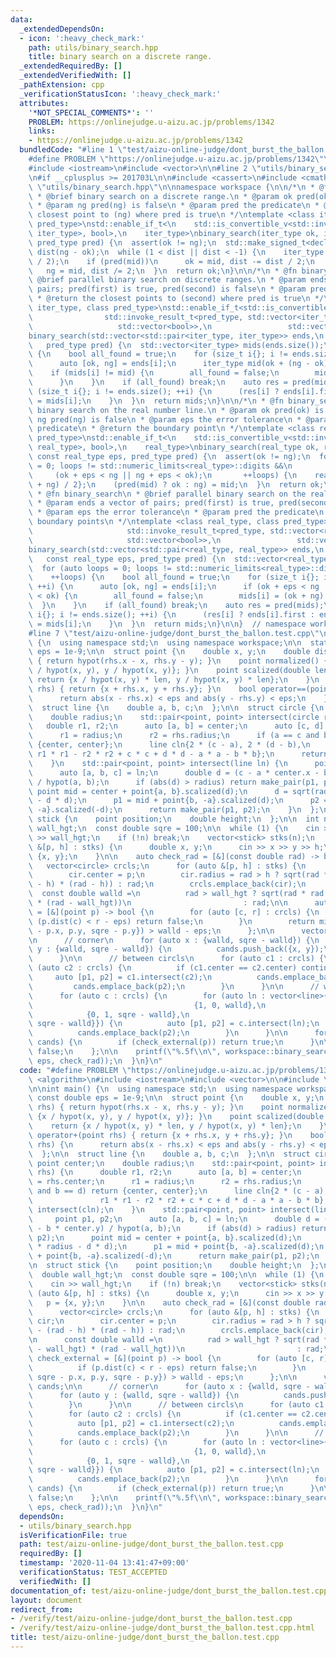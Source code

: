 ```yaml
---
data:
  _extendedDependsOn:
  - icon: ':heavy_check_mark:'
    path: utils/binary_search.hpp
    title: binary search on a discrete range.
  _extendedRequiredBy: []
  _extendedVerifiedWith: []
  _pathExtension: cpp
  _verificationStatusIcon: ':heavy_check_mark:'
  attributes:
    '*NOT_SPECIAL_COMMENTS*': ''
    PROBLEM: https://onlinejudge.u-aizu.ac.jp/problems/1342
    links:
    - https://onlinejudge.u-aizu.ac.jp/problems/1342
  bundledCode: "#line 1 \"test/aizu-online-judge/dont_burst_the_ballon.test.cpp\"\n\
    #define PROBLEM \"https://onlinejudge.u-aizu.ac.jp/problems/1342\"\n#include <algorithm>\n\
    #include <iostream>\n#include <vector>\n\n#line 2 \"utils/binary_search.hpp\"\n\
    \n#if __cplusplus >= 201703L\n\n#include <cassert>\n#include <cmath>\n#line 8\
    \ \"utils/binary_search.hpp\"\n\nnamespace workspace {\n\n/*\n * @fn binary_search\n\
    \ * @brief binary search on a discrete range.\n * @param ok pred(ok) is true\n\
    \ * @param ng pred(ng) is false\n * @param pred the predicate\n * @return the\
    \ closest point to (ng) where pred is true\n */\ntemplate <class iter_type, class\
    \ pred_type>\nstd::enable_if_t<\n    std::is_convertible_v<std::invoke_result_t<pred_type,\
    \ iter_type>, bool>,\n    iter_type>\nbinary_search(iter_type ok, iter_type ng,\
    \ pred_type pred) {\n  assert(ok != ng);\n  std::make_signed_t<decltype(ng - ok)>\
    \ dist(ng - ok);\n  while (1 < dist || dist < -1) {\n    iter_type mid(ok + dist\
    \ / 2);\n    if (pred(mid))\n      ok = mid, dist -= dist / 2;\n    else\n   \
    \   ng = mid, dist /= 2;\n  }\n  return ok;\n}\n\n/*\n * @fn binary_search\n *\
    \ @brief parallel binary search on discrete ranges.\n * @param ends a vector of\
    \ pairs; pred(first) is true, pred(second) is false\n * @param pred the predicate\n\
    \ * @return the closest points to (second) where pred is true\n */\ntemplate <class\
    \ iter_type, class pred_type>\nstd::enable_if_t<std::is_convertible_v<\n     \
    \                std::invoke_result_t<pred_type, std::vector<iter_type>>,\n  \
    \                   std::vector<bool>>,\n                 std::vector<iter_type>>\n\
    binary_search(std::vector<std::pair<iter_type, iter_type>> ends,\n           \
    \   pred_type pred) {\n  std::vector<iter_type> mids(ends.size());\n  for (;;)\
    \ {\n    bool all_found = true;\n    for (size_t i{}; i != ends.size(); ++i) {\n\
    \      auto [ok, ng] = ends[i];\n      iter_type mid(ok + (ng - ok) / 2);\n  \
    \    if (mids[i] != mid) {\n        all_found = false;\n        mids[i] = mid;\n\
    \      }\n    }\n    if (all_found) break;\n    auto res = pred(mids);\n    for\
    \ (size_t i{}; i != ends.size(); ++i) {\n      (res[i] ? ends[i].first : ends[i].second)\
    \ = mids[i];\n    }\n  }\n  return mids;\n}\n\n/*\n * @fn binary_search\n * @brief\
    \ binary search on the real number line.\n * @param ok pred(ok) is true\n * @param\
    \ ng pred(ng) is false\n * @param eps the error tolerance\n * @param pred the\
    \ predicate\n * @return the boundary point\n */\ntemplate <class real_type, class\
    \ pred_type>\nstd::enable_if_t<\n    std::is_convertible_v<std::invoke_result_t<pred_type,\
    \ real_type>, bool>,\n    real_type>\nbinary_search(real_type ok, real_type ng,\
    \ const real_type eps, pred_type pred) {\n  assert(ok != ng);\n  for (auto loops\
    \ = 0; loops != std::numeric_limits<real_type>::digits &&\n                  \
    \     (ok + eps < ng || ng + eps < ok);\n       ++loops) {\n    real_type mid{(ok\
    \ + ng) / 2};\n    (pred(mid) ? ok : ng) = mid;\n  }\n  return ok;\n}\n\n/*\n\
    \ * @fn binary_search\n * @brief parallel binary search on the real number line.\n\
    \ * @param ends a vector of pairs; pred(first) is true, pred(second) is false\n\
    \ * @param eps the error tolerance\n * @param pred the predicate\n * @return the\
    \ boundary points\n */\ntemplate <class real_type, class pred_type>\nstd::enable_if_t<std::is_convertible_v<\n\
    \                     std::invoke_result_t<pred_type, std::vector<real_type>>,\n\
    \                     std::vector<bool>>,\n                 std::vector<real_type>>\n\
    binary_search(std::vector<std::pair<real_type, real_type>> ends,\n           \
    \   const real_type eps, pred_type pred) {\n  std::vector<real_type> mids(ends.size());\n\
    \  for (auto loops = 0; loops != std::numeric_limits<real_type>::digits;\n   \
    \    ++loops) {\n    bool all_found = true;\n    for (size_t i{}; i != ends.size();\
    \ ++i) {\n      auto [ok, ng] = ends[i];\n      if (ok + eps < ng || ng + eps\
    \ < ok) {\n        all_found = false;\n        mids[i] = (ok + ng) / 2;\n    \
    \  }\n    }\n    if (all_found) break;\n    auto res = pred(mids);\n    for (size_t\
    \ i{}; i != ends.size(); ++i) {\n      (res[i] ? ends[i].first : ends[i].second)\
    \ = mids[i];\n    }\n  }\n  return mids;\n}\n\n}  // namespace workspace\n\n#endif\n\
    #line 7 \"test/aizu-online-judge/dont_burst_the_ballon.test.cpp\"\n\nint main()\
    \ {\n  using namespace std;\n  using namespace workspace;\n\n  static const double\
    \ eps = 1e-9;\n\n  struct point {\n    double x, y;\n    double dist(point rhs)\
    \ { return hypot(rhs.x - x, rhs.y - y); }\n    point normalized() { return {x\
    \ / hypot(x, y), y / hypot(x, y)}; }\n    point scalized(double len) {\n     \
    \ return {x / hypot(x, y) * len, y / hypot(x, y) * len};\n    }\n    point operator+(point\
    \ rhs) { return {x + rhs.x, y + rhs.y}; }\n    bool operator==(point rhs) {\n\
    \      return abs(x - rhs.x) < eps and abs(y - rhs.y) < eps;\n    }\n  };\n\n\
    \  struct line {\n    double a, b, c;\n  };\n\n  struct circle {\n    point center;\n\
    \    double radius;\n    std::pair<point, point> intersect(circle rhs) {\n   \
    \   double r1, r2;\n      auto [a, b] = center;\n      auto [c, d] = rhs.center;\n\
    \      r1 = radius;\n      r2 = rhs.radius;\n      if (a == c and b == d) return\
    \ {center, center};\n      line cln{2 * (c - a), 2 * (d - b),\n              \
    \ r1 * r1 - r2 * r2 + c * c + d * d - a * a - b * b};\n      return intersect(cln);\n\
    \    }\n    std::pair<point, point> intersect(line ln) {\n      point p1, p2;\n\
    \      auto [a, b, c] = ln;\n      double d = (c - a * center.x - b * center.y)\
    \ / hypot(a, b);\n      if (abs(d) > radius) return make_pair(p1, p2);\n     \
    \ point mid = center + point{a, b}.scalized(d);\n      d = sqrt(radius * radius\
    \ - d * d);\n      p1 = mid + point{b, -a}.scalized(d);\n      p2 = mid + point{b,\
    \ -a}.scalized(-d);\n      return make_pair(p1, p2);\n    }\n  };\n\n  struct\
    \ stick {\n    point position;\n    double height;\n  };\n\n  int n;\n  double\
    \ wall_hgt;\n  const double sqre = 100;\n\n  while (1) {\n    cin >> n;\n    cin\
    \ >> wall_hgt;\n    if (!n) break;\n    vector<stick> stks(n);\n    for (auto\
    \ &[p, h] : stks) {\n      double x, y;\n      cin >> x >> y >> h;\n      p =\
    \ {x, y};\n    }\n\n    auto check_rad = [&](const double rad) -> bool {\n   \
    \   vector<circle> crcls;\n      for (auto &[p, h] : stks) {\n        circle cir;\n\
    \        cir.center = p;\n        cir.radius = rad > h ? sqrt(rad * rad - (rad\
    \ - h) * (rad - h)) : rad;\n        crcls.emplace_back(cir);\n      }\n\n    \
    \  const double walld =\n          rad > wall_hgt ? sqrt(rad * rad - (rad - wall_hgt)\
    \ * (rad - wall_hgt))\n                         : rad;\n\n      auto check_external\
    \ = [&](point p) -> bool {\n        for (auto [c, r] : crcls) {\n          if\
    \ (p.dist(c) < r - eps) return false;\n        }\n        return min({p.x, sqre\
    \ - p.x, p.y, sqre - p.y}) > walld - eps;\n      };\n\n      vector<point> cands;\n\
    \n      // corner\n      for (auto x : {walld, sqre - walld}) {\n        for (auto\
    \ y : {walld, sqre - walld}) {\n          cands.push_back({x, y});\n        }\n\
    \      }\n\n      // between circls\n      for (auto c1 : crcls) {\n        for\
    \ (auto c2 : crcls) {\n          if (c1.center == c2.center) continue;\n     \
    \     auto [p1, p2] = c1.intersect(c2);\n          cands.emplace_back(p1);\n \
    \         cands.emplace_back(p2);\n        }\n      }\n\n      // wall and circle\n\
    \      for (auto c : crcls) {\n        for (auto ln : vector<line>{{0, 1, walld},\n\
    \                                    {1, 0, walld},\n                        \
    \            {0, 1, sqre - walld},\n                                    {1, 0,\
    \ sqre - walld}}) {\n          auto [p1, p2] = c.intersect(ln);\n          cands.emplace_back(p1);\n\
    \          cands.emplace_back(p2);\n        }\n      }\n\n      for (auto p :\
    \ cands) {\n        if (check_external(p)) return true;\n      }\n\n      return\
    \ false;\n    };\n\n    printf(\"%.5f\\n\", workspace::binary_search(0.0, 130.0,\
    \ eps, check_rad));\n  }\n}\n"
  code: "#define PROBLEM \"https://onlinejudge.u-aizu.ac.jp/problems/1342\"\n#include\
    \ <algorithm>\n#include <iostream>\n#include <vector>\n\n#include \"utils/binary_search.hpp\"\
    \n\nint main() {\n  using namespace std;\n  using namespace workspace;\n\n  static\
    \ const double eps = 1e-9;\n\n  struct point {\n    double x, y;\n    double dist(point\
    \ rhs) { return hypot(rhs.x - x, rhs.y - y); }\n    point normalized() { return\
    \ {x / hypot(x, y), y / hypot(x, y)}; }\n    point scalized(double len) {\n  \
    \    return {x / hypot(x, y) * len, y / hypot(x, y) * len};\n    }\n    point\
    \ operator+(point rhs) { return {x + rhs.x, y + rhs.y}; }\n    bool operator==(point\
    \ rhs) {\n      return abs(x - rhs.x) < eps and abs(y - rhs.y) < eps;\n    }\n\
    \  };\n\n  struct line {\n    double a, b, c;\n  };\n\n  struct circle {\n   \
    \ point center;\n    double radius;\n    std::pair<point, point> intersect(circle\
    \ rhs) {\n      double r1, r2;\n      auto [a, b] = center;\n      auto [c, d]\
    \ = rhs.center;\n      r1 = radius;\n      r2 = rhs.radius;\n      if (a == c\
    \ and b == d) return {center, center};\n      line cln{2 * (c - a), 2 * (d - b),\n\
    \               r1 * r1 - r2 * r2 + c * c + d * d - a * a - b * b};\n      return\
    \ intersect(cln);\n    }\n    std::pair<point, point> intersect(line ln) {\n \
    \     point p1, p2;\n      auto [a, b, c] = ln;\n      double d = (c - a * center.x\
    \ - b * center.y) / hypot(a, b);\n      if (abs(d) > radius) return make_pair(p1,\
    \ p2);\n      point mid = center + point{a, b}.scalized(d);\n      d = sqrt(radius\
    \ * radius - d * d);\n      p1 = mid + point{b, -a}.scalized(d);\n      p2 = mid\
    \ + point{b, -a}.scalized(-d);\n      return make_pair(p1, p2);\n    }\n  };\n\
    \n  struct stick {\n    point position;\n    double height;\n  };\n\n  int n;\n\
    \  double wall_hgt;\n  const double sqre = 100;\n\n  while (1) {\n    cin >> n;\n\
    \    cin >> wall_hgt;\n    if (!n) break;\n    vector<stick> stks(n);\n    for\
    \ (auto &[p, h] : stks) {\n      double x, y;\n      cin >> x >> y >> h;\n   \
    \   p = {x, y};\n    }\n\n    auto check_rad = [&](const double rad) -> bool {\n\
    \      vector<circle> crcls;\n      for (auto &[p, h] : stks) {\n        circle\
    \ cir;\n        cir.center = p;\n        cir.radius = rad > h ? sqrt(rad * rad\
    \ - (rad - h) * (rad - h)) : rad;\n        crcls.emplace_back(cir);\n      }\n\
    \n      const double walld =\n          rad > wall_hgt ? sqrt(rad * rad - (rad\
    \ - wall_hgt) * (rad - wall_hgt))\n                         : rad;\n\n      auto\
    \ check_external = [&](point p) -> bool {\n        for (auto [c, r] : crcls) {\n\
    \          if (p.dist(c) < r - eps) return false;\n        }\n        return min({p.x,\
    \ sqre - p.x, p.y, sqre - p.y}) > walld - eps;\n      };\n\n      vector<point>\
    \ cands;\n\n      // corner\n      for (auto x : {walld, sqre - walld}) {\n  \
    \      for (auto y : {walld, sqre - walld}) {\n          cands.push_back({x, y});\n\
    \        }\n      }\n\n      // between circls\n      for (auto c1 : crcls) {\n\
    \        for (auto c2 : crcls) {\n          if (c1.center == c2.center) continue;\n\
    \          auto [p1, p2] = c1.intersect(c2);\n          cands.emplace_back(p1);\n\
    \          cands.emplace_back(p2);\n        }\n      }\n\n      // wall and circle\n\
    \      for (auto c : crcls) {\n        for (auto ln : vector<line>{{0, 1, walld},\n\
    \                                    {1, 0, walld},\n                        \
    \            {0, 1, sqre - walld},\n                                    {1, 0,\
    \ sqre - walld}}) {\n          auto [p1, p2] = c.intersect(ln);\n          cands.emplace_back(p1);\n\
    \          cands.emplace_back(p2);\n        }\n      }\n\n      for (auto p :\
    \ cands) {\n        if (check_external(p)) return true;\n      }\n\n      return\
    \ false;\n    };\n\n    printf(\"%.5f\\n\", workspace::binary_search(0.0, 130.0,\
    \ eps, check_rad));\n  }\n}\n"
  dependsOn:
  - utils/binary_search.hpp
  isVerificationFile: true
  path: test/aizu-online-judge/dont_burst_the_ballon.test.cpp
  requiredBy: []
  timestamp: '2020-11-04 13:41:47+09:00'
  verificationStatus: TEST_ACCEPTED
  verifiedWith: []
documentation_of: test/aizu-online-judge/dont_burst_the_ballon.test.cpp
layout: document
redirect_from:
- /verify/test/aizu-online-judge/dont_burst_the_ballon.test.cpp
- /verify/test/aizu-online-judge/dont_burst_the_ballon.test.cpp.html
title: test/aizu-online-judge/dont_burst_the_ballon.test.cpp
---
```

